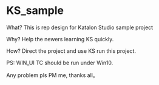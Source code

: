 # KS_sample
What?
This is rep design for Katalon Studio sample project

Why?
Help the newers learning KS quickly.

How?
Direct the project and use KS run this project.

PS: WIN_UI TC should be run under Win10.

Any problem pls PM me, thanks all。

